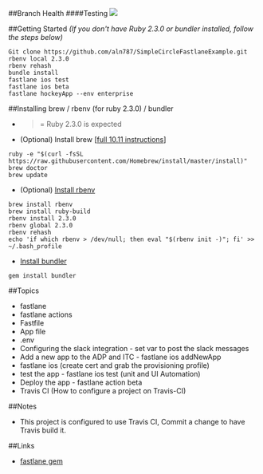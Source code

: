##Branch Health
####Testing ![](https://travis-ci.org/aln787/fastlaneExample.svg?branch=master)

##Getting Started _(If you don't have Ruby 2.3.0 or bundler installed, follow the steps below)_
```
Git clone https://github.com/aln787/SimpleCircleFastlaneExample.git
rbenv local 2.3.0
rbenv rehash
bundle install
fastlane ios test
fastlane ios beta
fastlane hockeyApp --env enterprise
```


##Installing brew / rbenv (for ruby 2.3.0) / bundler
- >= Ruby 2.3.0 is expected
- (Optional) Install brew [[full 10.11 instructions](https://coolestguidesontheplanet.com/installing-homebrew-on-os-x-el-capitan-10-11-package-manager-for-unix-apps/)] 
```
ruby -e "$(curl -fsSL https://raw.githubusercontent.com/Homebrew/install/master/install)"
brew doctor
brew update
```
- (Optional) [Install rbenv](https://github.com/rbenv/rbenv)
```
brew install rbenv
brew install ruby-build
rbenv install 2.3.0
rbenv global 2.3.0
rbenv rehash
echo 'if which rbenv > /dev/null; then eval "$(rbenv init -)"; fi' >> ~/.bash_profile
```
- [Install bundler](http://bundler.io/)
```
gem install bundler
```

##Topics
- fastlane
- fastlane actions
- Fastfile
- App file
- .env
- Configuring the slack integration - set var to post the slack messages
- Add a new app to the ADP and ITC - fastlane ios addNewApp
- fastlane ios (create cert and grab the provisioning profile)
- test the app - fastlane ios test (unit and UI Automation)
- Deploy the app - fastlane action beta
- Travis CI (How to configure a project on Travis-CI)


##Notes
- This project is configured to use Travis CI, Commit a change to have Travis build it.

##Links
- [fastlane gem](https://rubygems.org/gems/fastlane)
